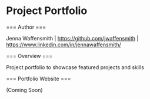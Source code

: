 
# Project Portfolio 

=== Author ===

Jenna Waffensmith | https://github.com/jwaffensmith | https://www.linkedin.com/in/jennawaffensmith/


=== Overview ===

Project portfolio to showcase featured projects and skills

=== Portfolio Website ===

(Coming Soon)


